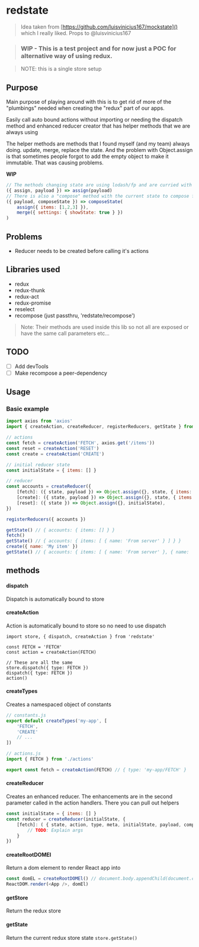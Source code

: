 # redstate

> Idea taken from [https://github.com/luisvinicius167/mockstate]() which I really liked. Props to @luisvinicius167

> ### WIP - This is a test project and for now just a POC for alternative way of using redux.

> NOTE: this is a single store setup

## Purpose

Main purpose of playing around with this is to get rid of more of the "plumbings" needed when creating the "redux" part of our apps.

Easily call auto bound actions without importing or needing the dispatch method and enhanced reducer creator that has helper methods that we are always using

The helper methods are methods that I found myself (and my team) always doing. update, merge, replace the state. And the problem with Object.assign is that sometimes people forgot to add the empty object to make it immutable. That was causing problems.

**WIP**

```js
// The methods changing state are using lodash/fp and are curried with the current state so no need to provide that
({ assign, payload }) => assign(payload)
// There is also a "compose" method with the current state to compose fp methods
({ payload, composeState }) => composeState(
	assign({ items: [1,2,3] }),
	merge({ settings: { showState: true } })
)
```

## Problems

- Reducer needs to be created before calling it's actions

## Libraries used

- redux
- redux-thunk
- redux-act
- redux-promise
- reselect
- recompose (just passthru, 'redstate/recompose')

> Note: Their methods are used inside this lib so not all are exposed or have the same call parameters etc...

## TODO

- [ ] Add devTools
- [ ] Make recompose a peer-dependency

## Usage

### Basic example 

```js
import axios from 'axios'
import { createAction, createReducer, registerReducers, getState } from 'redstate'

// actions
const fetch = createAction('FETCH', axios.get('/items'))
const reset = createAction('RESET')
const create = createAction('CREATE')

// initial reducer state
const initialState = { items: [] }

// reducer
const accounts = createReducer({
	[fetch]: ({ state, payload }) => Object.assign({}, state, { items: payload }),
	[create]: ({ state, payload }) => Object.assign({}, state, { items: [ ...state.items, payload ] }),
	[reset]: ({ state }) => Object.assign({}, initialState),
})

registerReducers({ accounts })

getState() // { accounts: { items: [] } }
fetch()
getState() // { accounts: { items: [ { name: 'From server' } ] } }
create({ name: 'My item' })
getState() // { accounts: { items: [ { name: 'From server' }, { name: 'My item' } ] } }
```

## methods

#### dispatch

Dispatch is automatically bound to store

#### createAction

Action is automatically bound to store so no need to use dispatch

```
import store, { dispatch, createAction } from 'redstate'

const FETCH = 'FETCH'
const action = createAction(FETCH)

// These are all the same
store.dispatch({ type: FETCH })
dispatch({ type: FETCH })
action()
```

#### createTypes

Creates a namespaced object of constants

```js
// constants.js
export default createTypes('my-app', [
	'FETCH',
	'CREATE'
	// ...
])

// actions.js
import { FETCH } from './actions'

export const fetch = createAction(FETCH) // { type: 'my-app/FETCH' }
```

#### createReducer

Creates an enhanced reducer. The enhancements are in the second parameter called in the action handlers. There you can pull out helpers

```js
const initialState = { items: [] }
const reducer = createReducer(initialState, {
	[fetch]: ( { state, action, type, meta, initialState, payload, composeState, assign, merge }) => {
		// TODO: Explain args
	}
})
```

#### createRootDOMEl

Return a dom element to render React app into

```js
const domEL = createRootDOMEl() // document.body.appendChild(document.createElement('div'))
ReactDOM.render(<App />, domEl)
```

#### getStore

Return the redux store

#### getState

Return the current redux store state `store.getState()`

